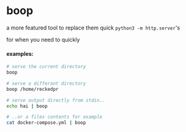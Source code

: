 # boop

a more featured tool to replace them quick `python3 -m http.server`'s

for when you need to quickly

#### examples:

```bash
# serve the current directory
boop

# serve a differant directory
boop /home/reckedpr

# serve output directly from stdin..
echo hai | boop

# ..or a files contents for example
cat docker-compose.yml | boop
```